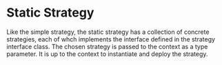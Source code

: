 Static Strategy
===============

Like the simple strategy, the static strategy has a collection of
concrete strategies, each of whch implements the interface defined in
the strategy interface class.  The chosen strategy is passed to the
context as a type parameter.  It is up to the context to instantiate
and deploy the strategy.